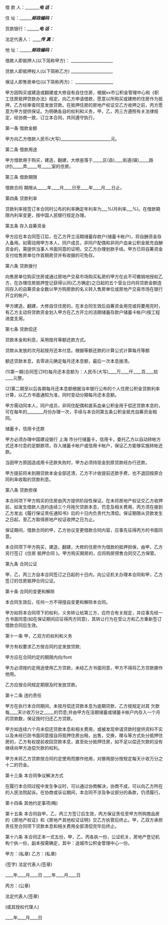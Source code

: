 
 


借 款 人：________________电 话：_________


住 址：_______________邮政编码：_________


货款银行：_______________电 话：_________


法定代表人： _____________传 真：_________


地 址：_______________邮政编码：_________


借款人即抵押人(以下简称甲方)： _____________________


贷款人即抵押权人(以下简称乙方) _____________________


保证人即售房单位(以下简称丙方)： ___________________


甲方因购买或建造或翻建或大修自有自住住房，根据xx市公积金管理中心和《职工住房抵押贷款办法》规定，向乙方申请借款，愿意以所购买或建修的住房作为抵押。乙方经审查同意发放贷款。在抵押住房的房地产权证交乙方收押之前，丙方愿意为甲方提供保证。为明确各自的权利和义务，甲，乙，丙三方遵照有关法律规定，经协商一致，订立本合同，共同遵守执行。


第一条 借款金额


甲方向乙方借款人民币(大写)_________________________元。


第二条 借款用途


甲方借款用于购买，建造，翻建，大修座落于_____区(县)____街道(镇)_____路(村)_____弄_____号_____室的住房。


第三条 借款期限



借款合同
期限从_____年____月____日至____年____月___日止。


第四条 贷款利率


贷款利率按签订本合同时公布的利率确定年利率为___%(月利率___%)。在借款期限内利率变更，按中国人民银行规定办理。


第五条 存入自筹资金


甲方应在本合同签订后，在乙方开立活期储蓄存款户(储蓄卡帐户)，将自酬资金存入备用。如需动用甲方本人，同户成员，非同户配偶和非同户血亲公积金抵充自酬资金的，需提供当事人书面同意的证明，交乙方办理划款手续。甲方已将自筹资金支付给售房单位作首期房贷并有收据的可免存。


第六条 贷款拨付


向售房单位购买住房或通过房地产交易市场购买私房的甲方在此不可撤销地授权乙方，在办理住房抵押登记获得认同(乙方确定)之日起的五个营业日内将贷款金额连同存入的自筹资金全数以甲方购房款的名义转入售房单位或房地产交易市场在银行开立的帐户。


甲方建造，翻建，大修自住住房的，在本合同生效后自筹资金用完或将要用完时，有乙方主动将贷款资金划入甲方在乙方开立的活期储蓄存款户储蓄卡帐户)按工程进度支用。


第七条 贷款偿还


贷款本金和利息，采用按月等额还款方式。


贷款从发放的次月起按月还本付息。根据等额还款的计算公式计算每月等额


额还贷款本息，去零进元确定每月还本息额，最后一次本息接清。


(1)第一期(合同签订时)每月还本息额为：人民币(大写)____万____仟____百____拾____元整。


(2)第二期至以后各期每月还本息额根据当年银行公布的个人住房公积金贷款利率计算，以乙方书面通知为准，同时变动分期每月还本息额。


甲方需动同本人，同户成员，非同住配偶和直系血亲公积金用于偿还贷款本息的，可在每年的________月份办理一次，手续与本合同第五条公积金抵充自筹资金相同。


储蓄卡，信用卡还款


甲方必须办理中国建设银行
上海
市分行储蓄卡，信用卡，委托乙方以自动转帐方式还本付息的足额款项，存入储蓄卡帐户或信用卡帐户，保证乙方能够实施转帐还款。


当因甲方原因造成用卡还款失败时，甲方必须持现金到原贷款经办行还款。


甲方提前将未到期贷款本金全部还清，乙方不计收提前还款手费，也不退回按原合同利率收取的贷款利息。


第八条 贷款担保


本合同项下甲方购买的住房由丙方提供阶段性保证。在未将房地产权证交乙方收押前，如发生借款人违约连续三个月拖欠贷款本息，罚息及相关费用，丙方须在接到乙方发出《履行保证责任通知书》后的十日内负责代为清偿。保证期限从贷款发生之日起，至乙方取得房地产权证收押之日为止。


保证期间，借款合同的甲，乙方协议变更借款合同内容，应事先征得丙方的书面同意。


本合同项下甲方购买，建造，翻建，大修的住房作为借款的抵押担保，由甲，乙方另行签订《住房
抵押合同
》。甲方购买期房的，应将购房预售合同交乙方保管。


第九条 合同公证


甲，乙，丙三方自本合同签订之日起的十日内，向公证机关办理本合同和甲，乙方签订的住房抵押合同公证。


第十条 合同的变更和解除


本合同生效后，任何一方不得擅自变更和解除本合同。


甲方如将本合同项下的权利，义务转让给第三方，应符合有关规定，并应事先经一方书面同意(如在保证期间应征得丙方同意)，其转让行为在受让方和乙方重新签订借款合同后生效。


第十一条 甲，乙双方的权利和义务


甲方有权要求乙方按合同约定发放贷款;


甲方应在合同约定的期限内向/font


甲方必须按约定用途使用乙方贷款，未经乙方书面同意，甲方不得将乙方贷款挪作他用。


乙方应按合同规定期限及时发放贷款。


第十二条 违约责任


甲方在执行本合同期间，未按月偿还贷款本息为逾期贷款，乙方按规定对其
欠款
每____天计收万分之_____的罚息;并由甲方在活期储蓄或储蓄卡帐户内存入一个月的贷款数，保证按时归还乙方贷款。


甲方如连续六个月未偿还贷款本息和相关费用，或被发现申请贷款时提供资料不实以及未经已防书面同意擅自将抵押住房出租，出售，交换，赠与等方式处分抵押住房的，乙方有权提前收回贷款本息，直至处分抵押住房，如不足以偿还欠款的没有继续向甲方追偿欠款的权利。


甲方未将乙方贷款按合同约定使用而挪作他用，对挪用部分按规定每天计收万分之十二的罚金。


第十三条 本合同争议解决方式


在履行本合同过程中发生争议时，可以通过协商解决，协商不成，可以向乙方所在的人民法院起诉。在协商或诉讼期间，本合同不涉及争议部分的条款，仍须履行。


第十四条 其他约定事项(略)


第十五条 本合同自甲，乙，丙三方签订后生效，丙方保证责任至甲方所购商品房的《房地产权证》和《房地产其他权证证明》交乙方执管后终止。甲，乙双方承担责任至合同项下贷款本息和相关费用全部清偿完毕后终止。


第十六条 本合同正本一式五份，甲，乙，丙各执一份，公证机关，房地产登记机构个执一份，副本按需确定，其中：送城市公积金管理中心一份。


甲方：(私章) 乙方：(私章)


(签字) 法定代表人(签章)


____年____月____日 ____年____月____日


丙方：(公章)


法定代表人(签章)


(或其授权代理人)


____年____月____日
 


 

 
 
 
 
 
  


  
 

  


  


  
 
 
 
 

